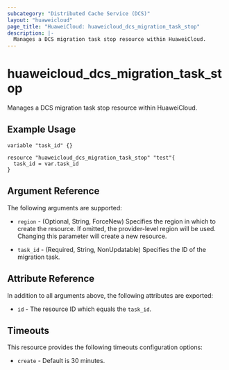 ```yaml
---
subcategory: "Distributed Cache Service (DCS)"
layout: "huaweicloud"
page_title: "HuaweiCloud: huaweicloud_dcs_migration_task_stop"
description: |-
  Manages a DCS migration task stop resource within HuaweiCloud.
---
```


# huaweicloud_dcs_migration_task_stop

Manages a DCS migration task stop resource within HuaweiCloud.

## Example Usage

```hcl
variable "task_id" {}

resource "huaweicloud_dcs_migration_task_stop" "test"{
  task_id = var.task_id
}
```

## Argument Reference

The following arguments are supported:

* `region` - (Optional, String, ForceNew) Specifies the region in which to create the resource.
  If omitted, the provider-level region will be used. Changing this parameter will create a new resource.

* `task_id` - (Required, String, NonUpdatable) Specifies the ID of the migration task.

## Attribute Reference

In addition to all arguments above, the following attributes are exported:

* `id` - The resource ID which equals the `task_id`.

## Timeouts

This resource provides the following timeouts configuration options:

* `create` - Default is 30 minutes.
